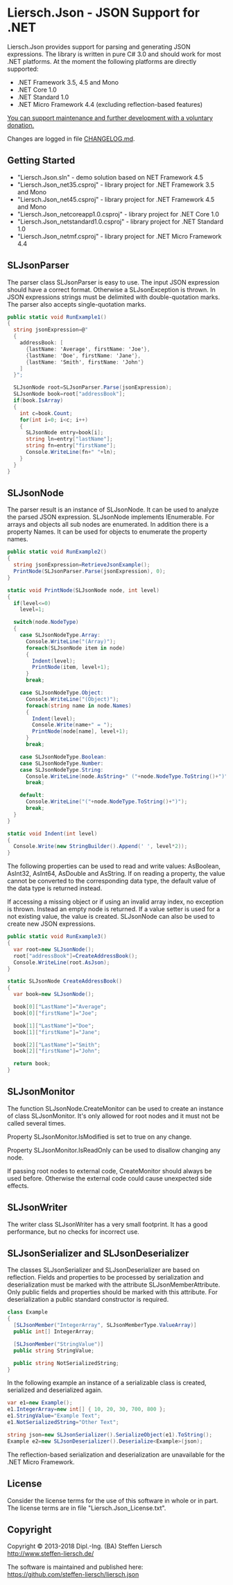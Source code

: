 ﻿Liersch.Json - JSON Support for .NET
====================================

Liersch.Json provides support for parsing and generating JSON expressions. The library is written in pure C# 3.0 and should work for most .NET platforms. At the moment the following platforms are directly supported:

- .NET Framework 3.5, 4.5 and Mono
- .NET Core 1.0
- .NET Standard 1.0
- .NET Micro Framework 4.4 (excluding reflection-based features)

[You can support maintenance and further development with a voluntary donation.](https://www.paypal.com/cgi-bin/webscr?cmd=_s-xclick&hosted_button_id=NVXEQCNGJFK92)

Changes are logged in file [CHANGELOG.md](https://github.com/steffen-liersch/liersch.json/blob/master/CHANGELOG.md).


Getting Started
---------------

- "Liersch.Json.sln" - demo solution based on NET Framework 4.5
- "Liersch.Json_net35.csproj" - library project for .NET Framework 3.5 and Mono
- "Liersch.Json_net45.csproj" - library project for .NET Framework 4.5 and Mono
- "Liersch.Json_netcoreapp1.0.csproj" - library project for .NET Core 1.0
- "Liersch.Json_netstandard1.0.csproj" - library project for .NET Standard 1.0
- "Liersch.Json_netmf.csproj" - library project for .NET Micro Framework 4.4


SLJsonParser
------------

The parser class SLJsonParser is easy to use. The input JSON expression should have a correct format. Otherwise a SLJsonException is thrown. In JSON expressions strings must be delimited with double-quotation marks. The parser also accepts single-quotation marks.

```cs
public static void RunExample1()
{
  string jsonExpression=@"
  {
    addressBook: [
      {lastName: 'Average', firstName: 'Joe'},
      {lastName: 'Doe', firstName: 'Jane'},
      {lastName: 'Smith', firstName: 'John'}
    ]
  }";

  SLJsonNode root=SLJsonParser.Parse(jsonExpression);
  SLJsonNode book=root["addressBook"];
  if(book.IsArray)
  {
    int c=book.Count;
    for(int i=0; i<c; i++)
    {
      SLJsonNode entry=book[i];
      string ln=entry["lastName"];
      string fn=entry["firstName"];
      Console.WriteLine(fn+" "+ln);
    }
  }
}
```


SLJsonNode
----------

The parser result is an instance of SLJsonNode. It can be used to analyze the parsed JSON expression. SLJsonNode implements IEnumerable. For arrays and objects all sub nodes are enumerated. In addition there is a property Names. It can be used for objects to enumerate the property names.

```cs
public static void RunExample2()
{
  string jsonExpression=RetrieveJsonExample();
  PrintNode(SLJsonParser.Parse(jsonExpression), 0);
}

static void PrintNode(SLJsonNode node, int level)
{
  if(level<=0)
    level=1;

  switch(node.NodeType)
  {
    case SLJsonNodeType.Array:
      Console.WriteLine("(Array)");
      foreach(SLJsonNode item in node)
      {
        Indent(level);
        PrintNode(item, level+1);
      }
      break;

    case SLJsonNodeType.Object:
      Console.WriteLine("(Object)");
      foreach(string name in node.Names)
      {
        Indent(level);
        Console.Write(name+" = ");
        PrintNode(node[name], level+1);
      }
      break;

    case SLJsonNodeType.Boolean:
    case SLJsonNodeType.Number:
    case SLJsonNodeType.String:
      Console.WriteLine(node.AsString+" ("+node.NodeType.ToString()+")");
      break;

    default:
      Console.WriteLine("("+node.NodeType.ToString()+")");
      break;
  }
}

static void Indent(int level)
{
  Console.Write(new StringBuilder().Append(' ', level*2));
}
```

The following properties can be used to read and write values: AsBoolean, AsInt32, AsInt64, AsDouble and AsString. If on reading a property, the value cannot be converted to the corresponding data type, the default value of the data type is returned instead.

If accessing a missing object or if using an invalid array index, no exception is thrown. Instead an empty node is returned. If a value setter is used for a not existing value, the value is created. SLJsonNode can also be used to create new JSON expressions.

```cs
public static void RunExample3()
{
  var root=new SLJsonNode();
  root["addressBook"]=CreateAddressBook();
  Console.WriteLine(root.AsJson);
}

static SLJsonNode CreateAddressBook()
{
  var book=new SLJsonNode();

  book[0]["LastName"]="Average";
  book[0]["firstName"]="Joe";

  book[1]["LastName"]="Doe";
  book[1]["firstName"]="Jane";

  book[2]["LastName"]="Smith";
  book[2]["firstName"]="John";

  return book;
}
```


SLJsonMonitor
-------------

The function SLJsonNode.CreateMonitor can be used to create an instance of class SLJsonMonitor. It's only allowed for root nodes and it must not be called several times.

Property SLJsonMonitor.IsModified is set to true on any change.

Property SLJsonMonitor.IsReadOnly can be used to disallow changing any node.

If passing root nodes to external code, CreateMonitor should always be used before. Otherwise the external code could cause unexpected side effects.


SLJsonWriter
------------

The writer class SLJsonWriter has a very small footprint. It has a good performance, but no checks for incorrect use.


SLJsonSerializer and SLJsonDeserializer
---------------------------------------

The classes SLJsonSerializer and SLJsonDeserializer are based on reflection. Fields and properties to be processed by serialization and deserialization must be marked with the attribute SLJsonMemberAttribute. Only public fields and properties should be marked with this attribute. For deserialization a public standard constructor is required.

```cs
class Example
{
  [SLJsonMember("IntegerArray", SLJsonMemberType.ValueArray)]
  public int[] IntegerArray;

  [SLJsonMember("StringValue")]
  public string StringValue;

  public string NotSerializedString;
}
```

In the following example an instance of a serializable class is created, serialized and deserialized again.

```cs
var e1=new Example();
e1.IntegerArray=new int[] { 10, 20, 30, 700, 800 };
e1.StringValue="Example Text";
e1.NotSerializedString="Other Text";

string json=new SLJsonSerializer().SerializeObject(e1).ToString();
Example e2=new SLJsonDeserializer().Deserialize<Example>(json);
```

The reflection-based serialization and deserialization are unavailable for the .NET Micro Framework.


License
-------

Consider the license terms for the use of this software in whole or in part. The license terms are in file "Liersch.Json_License.txt".


Copyright
---------

Copyright © 2013-2018 Dipl.-Ing. (BA) Steffen Liersch  
http://www.steffen-liersch.de/

The software is maintained and published here:  
https://github.com/steffen-liersch/liersch.json
